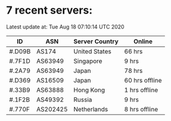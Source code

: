 # 7 recent servers:

Latest update at: Tue Aug 18 07:10:14 UTC 2020

| ID | ASN | Server Country | Online |
| -- | --- | -------------- | ------ |
| #.D09B | AS174 | United States | 66 hrs |
| #.7F1D | AS63949 | Singapore | 9 hrs |
| #.2A79 | AS63949 | Japan | 78 hrs |
| #.D369 | AS16509 | Japan | 60 hrs offline |
| #.33B9 | AS63888 | Hong Kong | 1 hrs offline |
| #.1F2B | AS49392 | Russia | 9 hrs |
| #.770F | AS202425 | Netherlands | 8 hrs offline |

